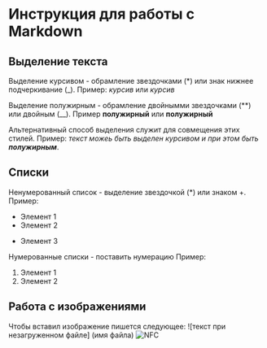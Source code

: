 # Инструкция для работы с Markdown

## Выделение текста

Выделение курсивом - обрамление звездочками (*) или знак нижнее подчеркивание (_). 
Пример: *курсив*  или   _курсив_

Выделение полужирным - обрамление двойнымми звездочками (**) или двойным (__). 
Пример **полужирный**  или __полужирный__

Альтернативный способ выделения служит для совмещения этих стилей. Пример: _текст можеь быть выделен курсивом и при этом быть **полужирным**_.

## Списки

Ненумерованный список - выделение звездочкой (*) или знаком +.
Пример:
* Элемент 1
* Элемент 2
+ Элемент 3

Нумерованные списки - поставить нумерацию
Пример:
1. Элемент 1
2. Элемент 2

## Работа с изображениями

Чтобы вставил изображение пишется следующее:
![текст при незагруженном файле] (имя файла)
![NFC](premium-icon-nfc-4299981.png)